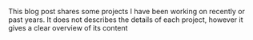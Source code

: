 This blog post shares some projects I have been working on recently or past years. It does not describes the details of each project, however it gives a clear overview of its content

